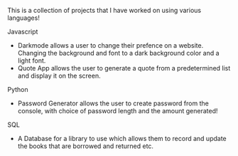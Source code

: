 This is a collection of projects that I have worked on using various languages!

Javascript
- Darkmode allows a user to change their prefence on a website. Changing the background and font to a dark background color and a light font.
- Quote App allows the user to generate a quote from a predetermined list and display it on the screen.

Python
- Password Generator allows the user to create password from the console, with choice of password length and the amount generated! 

SQL
- A Database for a library to use which allows them to record and update the books that are borrowed and returned etc.
